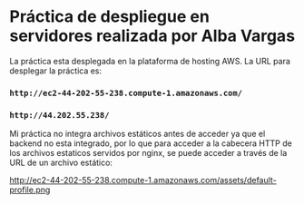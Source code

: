# Práctica de despliegue en servidores realizada por Alba Vargas

La práctica esta desplegada en la plataforma de hosting AWS. La URL para desplegar la práctica es: 

### `http://ec2-44-202-55-238.compute-1.amazonaws.com/`

### `http://44.202.55.238/`

Mi práctica no integra archivos estáticos antes de acceder ya que el backend no esta integrado, por lo que para acceder a la cabecera HTTP de los archivos estaticos servidos por nginx, se puede acceder a través de la URL de un archivo estático: 

http://ec2-44-202-55-238.compute-1.amazonaws.com/assets/default-profile.png
